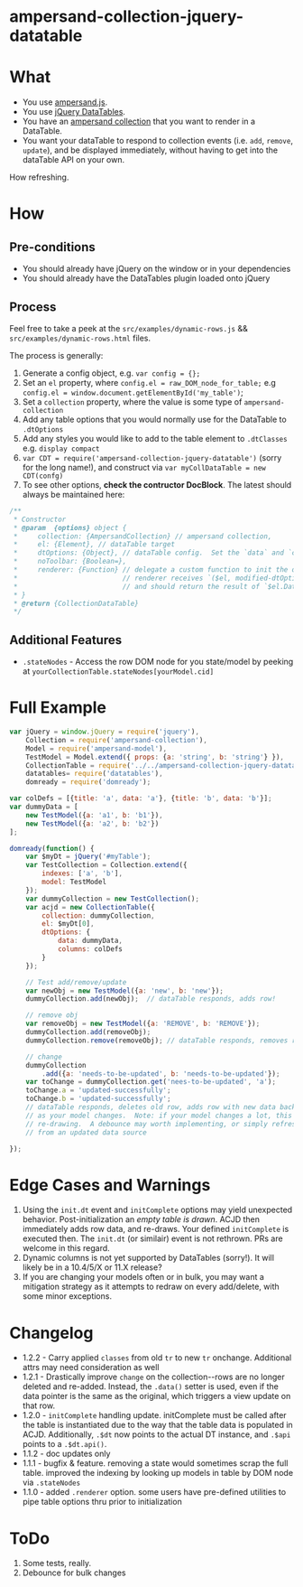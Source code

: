 # ampersand-collection-jquery-datatable

# What

* You use [ampersand.js](https://ampersandjs.com/).
* You use [jQuery DataTables](https://datatables.net/).
* You have an [ampersand collection](https://github.com/AmpersandJS/ampersand-collection) that you want to render in a DataTable.
* You want your dataTable to respond to collection events (i.e. `add`, `remove`, `update`), and be displayed immediately, without having to get into the dataTable API on your own.

How refreshing.

# How

## Pre-conditions
* You should already have jQuery on the window or in your dependencies
* You should already have the DataTables plugin loaded onto jQuery

## Process
Feel free to take a peek at the `src/examples/dynamic-rows.js` && `src/examples/dynamic-rows.html` files.

The process is generally:

1. Generate a config object, e.g. `var config = {};`
1. Set an `el` property, where `config.el = raw_DOM_node_for_table;`  e.g `config.el = window.document.getElementById('my_table')`;
1. Set a `collection` property, where the value is some type of `ampersand-collection`
1. Add any table options that you would normally use for the DataTable to `.dtOptions`
1. Add any styles you would like to add to the table element to `.dtClasses` e.g. `display compact`
1. `var CDT = require('ampersand-collection-jquery-datatable')` (sorry for the long name!), and construct via `var myCollDataTable = new CDT(confg)`
1. To see other options, **check the contructor DocBlock**.  The latest should always be maintained here:

```js
/**
 * Constructor
 * @param  {options} object {
 *     collection: {AmpersandCollection} // ampersand collection,
 *     el: {Element}, // dataTable target
 *     dtOptions: {Object}, // dataTable config.  Set the `data` and `columns` props! *     dtClasses: {String=},  // classes to be applied to the target element/table
 *     noToolbar: {Boolean=},
 *     renderer: {Function} // delegate a custom function to init the dataTable.
 *                          // renderer receives `($el, modified-dtOptions)`,
 *                          // and should return the result of `$el.DataTables(...)
 * }
 * @return {CollectionDataTable}
 */
```

## Additional Features

* `.stateNodes` - Access the row DOM node for you state/model by peeking at `yourCollectionTable.stateNodes[yourModel.cid]`


# Full Example
```js
var jQuery = window.jQuery = require('jquery'),
    Collection = require('ampersand-collection'),
    Model = require('ampersand-model'),
    TestModel = Model.extend({ props: {a: 'string', b: 'string'} }),
    CollectionTable = require('../../ampersand-collection-jquery-datatable'),
    datatables= require('datatables'),
    domready = require('domready');

var colDefs = [{title: 'a', data: 'a'}, {title: 'b', data: 'b'}];
var dummyData = [
    new TestModel({a: 'a1', b: 'b1'}),
    new TestModel({a: 'a2', b: 'b2'})
];

domready(function() {
    var $myDt = jQuery('#myTable');
    var TestCollection = Collection.extend({
        indexes: ['a', 'b'],
        model: TestModel
    });
    var dummyCollection = new TestCollection();
    var acjd = new CollectionTable({
        collection: dummyCollection,
        el: $myDt[0],
        dtOptions: {
            data: dummyData,
            columns: colDefs
        }
    });

    // Test add/remove/update
    var newObj = new TestModel({a: 'new', b: 'new'});
    dummyCollection.add(newObj);  // dataTable responds, adds row!

    // remove obj
    var removeObj = new TestModel({a: 'REMOVE', b: 'REMOVE'});
    dummyCollection.add(removeObj);
    dummyCollection.remove(removeObj); // dataTable responds, removes row!

    // change
    dummyCollection
        .add({a: 'needs-to-be-updated', b: 'needs-to-be-updated'});
    var toChange = dummyCollection.get('nees-to-be-updated', 'a');
    toChange.a = 'updated-successfully';
    toChange.b = 'updated-successfully';
    // dataTable responds, deletes old row, adds row with new data back in
    // as your model changes.  Note: if your model changes a lot, this is expensive
    // re-drawing.  A debounce may worth implementing, or simply refreshing the row
    // from an updated data source

});
```
# Edge Cases and Warnings

1. Using the `init.dt` event and `initComplete` options may yield unexpected behavior.  Post-initialization an *empty table is drawn*.  ACJD then immediately adds row data, and re-draws.  Your defined `initComplete` is executed then.  The `init.dt` (or similair) event is not rethrown.  PRs are welcome in this regard.
1. Dynamic columns is not yet supported by DataTables (sorry!).  It will likely be in a 10.4/5/X or 11.X release?
1. If you are changing your models often or in bulk, you may want a mitigation strategy as it attempts to redraw on every add/delete, with some minor exceptions.

# Changelog

* 1.2.2 - Carry applied `classes` from old `tr` to new `tr` onchange.  Additional attrs may need consideration as well
* 1.2.1 - Drastically improve `change` on the collection--rows are no longer deleted and re-added.  Instead, the `.data()` setter is used, even if the data pointer is the same as the original, which triggers a view update on that row.
* 1.2.0 - `initComplete` handling update.  initComplete must be called after the table is instantiated due to the way that the table data is populated in ACJD.  Additionally, `.$dt` now points to the actual DT instance, and `.$api` points to a `.$dt.api()`.
* 1.1.2 - doc updates only
* 1.1.1 - bugfix & feature.  removing a state would sometimes scrap the full table. improved the indexing by looking up models in table by DOM node via `.stateNodes`
* 1.1.0 - added `.renderer` option.  some users have pre-defined utilities to pipe table options thru prior to initialization

# ToDo

1. Some tests, really.
1. Debounce for bulk changes
